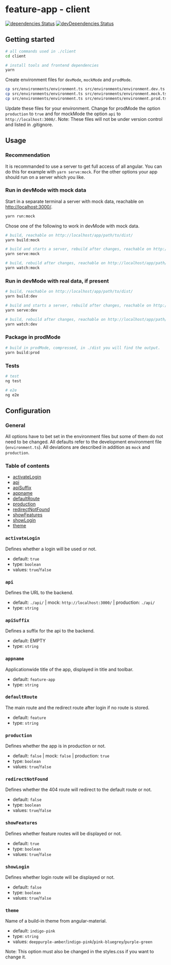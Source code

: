# feature-app - client

[![dependencies Status](https://david-dm.org/inpercima/feature-app/status.svg?path=client)](https://david-dm.org/inpercima/feature-app?path=client)
[![devDependencies Status](https://david-dm.org/inpercima/feature-app/dev-status.svg?path=client)](https://david-dm.org/inpercima/feature-app?path=client&type=dev)

## Getting started

```bash
# all commands used in ./client
cd client

# install tools and frontend dependencies
yarn
```

Create environment files for `devMode`, `mockMode` and `prodMode`.

```bash
cp src/environments/environment.ts src/environments/environment.dev.ts
cp src/environments/environment.ts src/environments/environment.mock.ts
cp src/environments/environment.ts src/environments/environment.prod.ts
```

Update these files for your environment.
Change for prodMode the option `production` to `true` and for mockMode the option `api` to `http://localhost:3000/`.
Note: These files will not be under version control and listed in .gitignore.

## Usage

### Recommendation

It is recommanded to use a server to get full access of all angular.
You can do this for example with `yarn serve:mock`.
For the other options your app should run on a server which you like.

### Run in devMode with mock data

Start in a separate terminal a server with mock data, reachable on [http://localhost:3000/](http://localhost:3000/).

```bash
yarn run:mock
```

Chose one of the following to work in devMode with mock data.

```bash
# build, reachable on http://localhost/app/path/to/dist/
yarn build:mock

# build and starts a server, rebuild after changes, reachable on http://localhost:4200/
yarn serve:mock

# build, rebuild after changes, reachable on http://localhost/app/path/to/dist/
yarn watch:mock
```

### Run in devMode with real data, if present

```bash
# build, reachable on http://localhost/app/path/to/dist/
yarn build:dev

# build and starts a server, rebuild after changes, reachable on http://localhost:4200/
yarn serve:dev

# build, rebuild after changes, reachable on http://localhost/app/path/to/dist/
yarn watch:dev
```

### Package in prodMode

```bash
# build in prodMode, compressed, in ./dist you will find the output.
yarn build:prod
```

### Tests

```bash
# test
ng test

# e2e
ng e2e
```

## Configuration

### General

All options have to bet set in the environment files but some of them do not need to be changed.
All defaults refer to the development environment file (`environment.ts`).
All deviations are described in addition as `mock` and `production`.

### Table of contents

* [activateLogin](#activateLogin)
* [api](#api)
* [apiSuffix](#apiSuffix)
* [appname](#appname)
* [defaultRoute](#defaultRoute)
* [production](#production)
* [redirectNotFound](#redirectNotFound)
* [showFeatures](#showFeatures)
* [showLogin](#showLogin)
* [theme](#theme)

### `activateLogin`

Defines whether a login will be used or not.

* default: `true`
* type: `boolean`
* values: `true`/`false`

### `api`

Defines the URL to the backend.

* default: `./api/` | mock: `http://localhost:3000/` | production: `./api/`
* type: `string`

### `apiSuffix`

Defines a suffix for the api to the backend.

* default: EMPTY
* type: `string`

### `appname`

Applicationwide title of the app, displayed in title and toolbar.

* default: `feature-app`
* type: `string`

### `defaultRoute`

The main route and the redirect route after login if no route is stored.

* default: `feature`
* type: `string`

### `production`

Defines whether the app is in production or not.

* default: `false` | mock: `false` | production: `true`
* type: `boolean`
* values: `true`/`false`

### `redirectNotFound`

Defines whether the 404 route will redirect to the default route or not.

* default: `false`
* type: `boolean`
* values: `true`/`false`

### `showFeatures`

Defines whether feature routes will be displayed or not.

* default: `true`
* type: `boolean`
* values: `true`/`false`

### `showLogin`

Defines whether login route will be displayed or not.

* default: `false`
* type: `boolean`
* values: `true`/`false`

### `theme`

Name of a build-in theme from angular-material.

* default: `indigo-pink`
* type: `string`
* values: `deeppurple-amber`/`indigo-pink`/`pink-bluegrey`/`purple-green`

Note: This option must also be changed in the styles.css if you want to change it.
